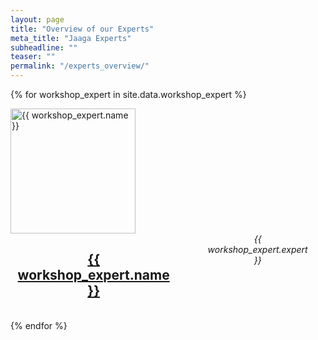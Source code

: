 ```yaml
---
layout: page
title: "Overview of our Experts"
meta_title: "Jaaga Experts"
subheadline: ""
teaser: ""
permalink: "/experts_overview/"
---
```


{% for workshop_expert in site.data.workshop_expert %}
<div class="row">
  <div class="large-6 columns">
  	<a href="https://thiemowa.github.io/{{ workshop_expert.profil_url }}/" target="_blank"><img src="{{ site.url }}{{ site.baseurl }}/images/{{ workshop_expert.image }}" width="200"  alt="{{ workshop_expert.name }}"></a>
  </div>
  <div class="large-6 columns" align="center">
    	<h2><a href="https://thiemowa.github.io/{{ workshop_expert.profil_url }}/">{{ workshop_expert.name }}</a></h2>
      <br>
      <subheadline><em> {{ workshop_expert.expert }}</em></subheadline>
      <br>
  </div>
</div>

<br>
{% endfor %}
